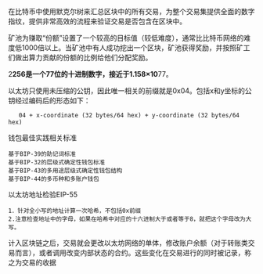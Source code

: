 

在比特币中使用默克尔树来汇总区块中的所有交易，为整个交易集提供全面的数字指纹，提供非常高效的流程来验证交易是否包含在区块中。


矿池为赚取“份额”设置了一个较高的目标值（较低难度），通常比比特币网络的难度低1000倍以上。当矿池中有人成功挖出一个区块，矿池获得奖励，并按照矿工们做出算力贡献的份额的比例给他们分配奖励。


2**256是一个77位的十进制数字，接近于1.158×10**77。


以太坊只使用未压缩的公钥，因此唯一相关的前缀就是0x04。包括x和y坐标的公钥经过编码后的形态如下：
       
       04 + x-coordinate (32 bytes/64 hex) + y-coordinate (32 bytes/64 hex)
       
钱包最佳实践相关标准

    基于BIP-39的助记词标准
    基于BIP-32的层级式确定性钱包标准
    基于BIP-43的多用途层级式确定性钱包结构
    基于BIP-44的多币种和多账户钱包
    
    
以太坊地址检验EIP-55

    1．针对全小写的地址计算一次哈希，不包括0x前缀
    2.注意检查地址中的字母，如果在哈希中对应的十六进制大于或者等于8，就把这个字母改为大写。
    
    
计入区块链之后，交易就会更改以太坊网络的单体，修改账户余额（对于转账类交易而言），或者调用改变内部状态的合约。这些变化在交易进行的同时被记录，称之为交易的收据